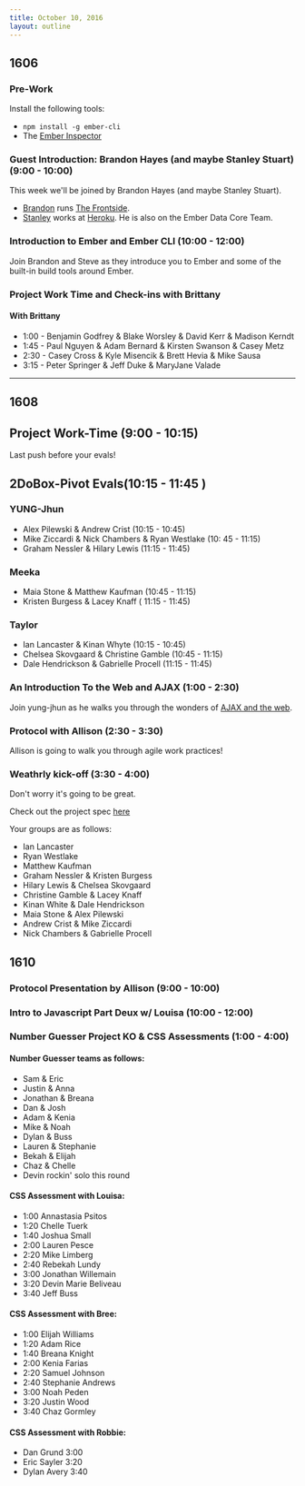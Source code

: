 ```yaml
---
title: October 10, 2016
layout: outline
---
```


## 1606

### Pre-Work

Install the following tools:

- `npm install -g ember-cli`
- The [Ember Inspector](https://chrome.google.com/webstore/detail/ember-inspector/bmdblncegkenkacieihfhpjfppoconhi?hl=en)

### Guest Introduction: Brandon Hayes (and maybe Stanley Stuart) (9:00 - 10:00)

This week we'll be joined by Brandon Hayes (and maybe Stanley Stuart).

- [Brandon](http://twitter.com/tehviking) runs [The Frontside](http://frontside.io).
- [Stanley](http://twitter.com/fivetanley) works at [Heroku](http://heroku.com). He is also on the Ember Data Core Team.

### Introduction to Ember and Ember CLI (10:00 - 12:00)

Join Brandon and Steve as they introduce you to Ember and some of the built-in build tools around Ember.

### Project Work Time and Check-ins with Brittany

#### With Brittany

* 1:00 - Benjamin Godfrey & Blake Worsley & David Kerr & Madison Kerndt
* 1:45 - Paul Nguyen & Adam Bernard & Kirsten Swanson & Casey Metz
* 2:30 - Casey Cross & Kyle Misencik & Brett Hevia & Mike Sausa
* 3:15 - Peter Springer & Jeff Duke & MaryJane Valade

***
## 1608

## Project Work-Time (9:00 - 10:15)

Last push before your evals!

## 2DoBox-Pivot Evals(10:15 - 11:45 )

### YUNG-Jhun

- Alex Pilewski & Andrew Crist (10:15 - 10:45)
- Mike Ziccardi & Nick Chambers & Ryan Westlake (10: 45 - 11:15)
- Graham Nessler & Hilary Lewis (11:15 - 11:45)

### Meeka

- Maia Stone & Matthew Kaufman (10:45 - 11:15)
- Kristen Burgess & Lacey Knaff ( 11:15 - 11:45)

### Taylor

- Ian Lancaster & Kinan Whyte (10:15 - 10:45)
- Chelsea Skovgaard & Christine Gamble (10:45 - 11:15)
- Dale Hendrickson & Gabrielle Procell (11:15 - 11:45)

### An Introduction To the Web and AJAX (1:00 - 2:30)

Join yung-jhun as he walks you through the wonders of [AJAX and the web](http://frontend.turing.io/lessons/intro-to-the-web).

### Protocol with Allison (2:30 - 3:30)

Allison is going to walk you through agile work practices!

### Weathrly kick-off (3:30 - 4:00)

Don't worry it's going to be great.

Check out the project spec [here](http://frontend.turing.io/projects/weathr)

Your groups are as follows:

* Ian Lancaster
* Ryan Westlake
* Matthew Kaufman
* Graham Nessler & Kristen Burgess
* Hilary Lewis & Chelsea Skovgaard
* Christine Gamble & Lacey Knaff
* Kinan White & Dale Hendrickson
* Maia Stone & Alex Pilewski
* Andrew Crist & Mike Ziccardi
* Nick Chambers & Gabrielle Procell

## 1610

### Protocol Presentation by Allison (9:00 - 10:00)

### Intro to Javascript Part Deux w/ Louisa (10:00 - 12:00)

### Number Guesser Project KO & CSS Assessments (1:00 - 4:00)

#### Number Guesser teams as follows:

- Sam & Eric
- Justin & Anna
- Jonathan & Breana
- Dan & Josh
- Adam & Kenia
- Mike & Noah
- Dylan & Buss
- Lauren & Stephanie
- Bekah & Elijah
- Chaz & Chelle
- Devin rockin' solo this round

#### CSS Assessment with Louisa:

- 1:00 Annastasia Psitos
- 1:20 Chelle Tuerk
- 1:40 Joshua Small
- 2:00 Lauren Pesce
- 2:20 Mike Limberg
- 2:40 Rebekah Lundy
- 3:00 Jonathan Willemain
- 3:20 Devin Marie Beliveau
- 3:40 Jeff Buss

#### CSS Assessment with Bree:

- 1:00 Elijah Williams
- 1:20 Adam Rice
- 1:40 Breana Knight
- 2:00 Kenia Farias
- 2:20 Samuel Johnson
- 2:40 Stephanie Andrews
- 3:00 Noah Peden
- 3:20 Justin Wood
- 3:40 Chaz Gormley

#### CSS Assessment with Robbie:

- Dan Grund 3:00
- Eric Sayler 3:20
- Dylan Avery 3:40
